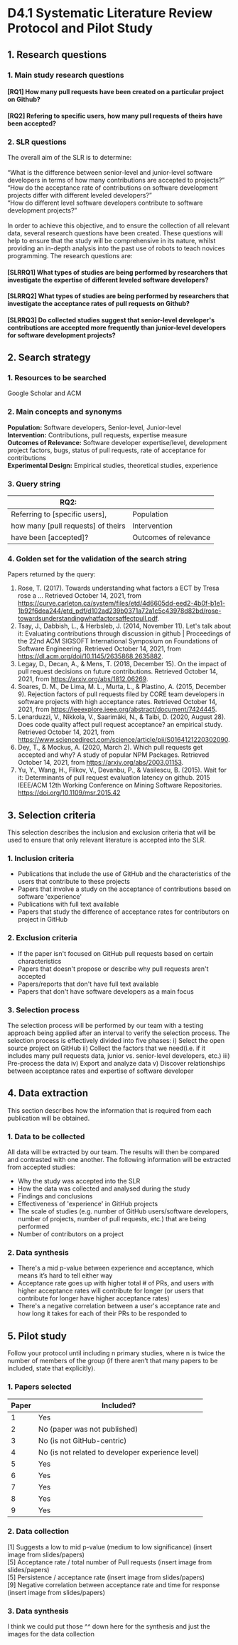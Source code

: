 # D4.1 Systematic Literature Review Protocol and Pilot Study
## 1. Research questions
### 1. Main study research questions
#### [RQ1] How many pull requests have been created on a particular project on Github?
#### [RQ2] Refering to specific users, how many pull requests of theirs have been accepted?

### 2. SLR questions
The overall aim of the SLR is to determine: 
<br /><br />“What is the difference between senior-level and junior-level software developers in terms of how many contributions are accepted to projects?”
<br />“How do the acceptance rate of contributions on software development projects differ with different leveled developers?”
<br />“How do different level software developers contribute to software development projects?”
<br /><br />In order to achieve this objective, and to ensure the collection of all relevant data, several research
questions have been created. These questions will help to ensure that the study will be comprehensive in its nature, whilst providing an in-depth analysis into the past use of robots to teach novices programming. The research questions are:
#### [SLRRQ1] What types of studies are being performed by researchers that investigate the expertise of different leveled software developers?
#### [SLRRQ2] What types of studies are being performed by researchers that investigate the acceptance rates of pull requests on Github?
#### [SLRRQ3] Do collected studies suggest that senior-level developer's contributions are accepted more frequently than junior-level developers for software development projects?
## 2. Search strategy
### 1. Resources to be searched
Google Scholar and ACM
### 2. Main concepts and synonyms
  **Population:** Software developers, Senior-level, Junior-level
</br>**Intervention:** Contributions, pull requests, expertise measure
</br>**Outcomes of Relevance:** Software developer expertise/level, development project factors, bugs, status of pull requests, rate of acceptance for contributions
</br>**Experimental Design:** Empirical studies, theoretical studies, experience

### 3. Query string
RQ2: |  |
--- | --- | 
Referring to [specific users], | Population |
how many [pull requests] of theirs | Intervention |
have been [accepted]? | Outcomes of relevance |
### 4. Golden set for the validation of the search string
Papers returned by the query:
1. Rose, T. (2017). Towards understanding what factors a ECT by Tresa rose a ... Retrieved October 14, 2021, from https://curve.carleton.ca/system/files/etd/4d6605dd-eed2-4b0f-b1e1-1b92f6dea244/etd_pdf/d102ad239b0371a72a1c5c43978d82bd/rose-towardsunderstandingwhatfactorsaffectpull.pdf. 
2. Tsay, J., Dabbish, L., & Herbsleb, J. (2014, November 11). Let's talk about it: Evaluating contributions through discussion in github | Proceedings of the 22nd ACM SIGSOFT International Symposium on Foundations of Software Engineering. Retrieved October 14, 2021, from https://dl.acm.org/doi/10.1145/2635868.2635882. 
3. Legay, D., Decan, A., & Mens, T. (2018, December 15). On the impact of pull request decisions on future contributions. Retrieved October 14, 2021, from https://arxiv.org/abs/1812.06269. 
4. Soares, D. M., De Lima, M. L., Murta, L., & Plastino, A. (2015, December 9). Rejection factors of pull requests filed by CORE team developers in software projects with high acceptance rates. Retrieved October 14, 2021, from https://ieeexplore.ieee.org/abstract/document/7424445. 
5. Lenarduzzi, V., Nikkola, V., Saarimäki, N., & Taibi, D. (2020, August 28). Does code quality affect pull request acceptance? an empirical study. Retrieved October 14, 2021, from https://www.sciencedirect.com/science/article/pii/S0164121220302090. 
6. Dey, T., & Mockus, A. (2020, March 2). Which pull requests get accepted and why? A study of popular NPM Packages. Retrieved October 14, 2021, from https://arxiv.org/abs/2003.01153. 
7. Yu, Y., Wang, H., Filkov, V., Devanbu, P., & Vasilescu, B. (2015). Wait for it: Determinants of pull request evaluation latency on github. 2015 IEEE/ACM 12th Working Conference on Mining Software Repositories. https://doi.org/10.1109/msr.2015.42 


## 3. Selection criteria
This selection describes the inclusion and exclusion criteria that will be used to ensure that only relevant literature is accepted into the SLR.
### 1. Inclusion criteria
  - Publications that include the use of GitHub and the characteristics of the users that contribute to these projects
  - Papers that involve a study on the acceptance of contributions based on software 'experience'
  - Publications with full text available
  - Papers that study the difference of acceptance rates for contributors on project in GitHub
### 2. Exclusion criteria
  - If the paper isn't focused on GitHub pull requests based on certain characteristics
  - Papers that doesn't propose or describe why pull requests aren't accepted
  - Papers/reports that don't have full text available
  - Papers that don't have software developers as a main focus
### 3. Selection process
The selection process will be performed by our team with a testing approach being applied after an interval to verify the selection process. The selection process is effectively divided into five phases: 
  i) Select the open source project on GitHub
  ii) Collect the factors that we need(i.e. if it includes many pull requests data, junior vs. senior-level developers, etc.)
  iii) Pre-process the data
  iv) Export and analyze data
  v) Discover relationships between acceptance rates and expertise of software developer
  
## 4. Data extraction
This section describes how the information that is required from each publication will be obtained. 
### 1. Data to be collected
All data will be extracted by our team. The results will then be compared and contrasted with one another. The following information will be extracted from accepted studies: 
  - Why the study was accepted into the SLR
  - How the data was collected and analysed during the study
  - Findings and conclusions
  - Effectiveness of 'experience' in GitHub projects 
  - The scale of studies (e.g. number of GitHub users/software developers, number of projects, number of pull requests, etc.) that are being performed
  - Number of contributors on a project
### 2. Data synthesis
  - There's a mid p-value between experience and acceptance, which means it’s hard to tell either way
  - Acceptance rate goes up with higher total # of PRs, and users with higher acceptance rates will contribute for longer (or users that contribute for longer have higher acceptance rates)
  - There's a negative correlation between a user's acceptance rate and how long it takes for each of their PRs to be responded to

## 5. Pilot study
Follow your protocol until including n primary studies, where n is twice the number of members of the group (if there aren’t that many papers to 
be included, state that explicitly). 
### 1. Papers selected

| Paper | Included? |
| ------------- | ------------- |
| 1  | Yes |
| 2  | No (paper was not published)  |
| 3  | No (is not GitHub-centric)  |
| 4  | No (is not related to developer experience level) |
| 5  | Yes  |
| 6  | Yes  |
| 7  | Yes  |
| 8  | Yes  |
| 9  | Yes  |


### 2. Data collection
 [1] Suggests a low to mid p-value (medium to low significance) (insert image from slides/papers)
 </br>[5] Acceptance rate / total number of Pull requests (insert image from slides/papers)
 </br>[5] Persistence / acceptance rate (insert image from slides/papers)
 </br>[9] Negative correlation between acceptance rate and time for response (insert image from slides/papers)
### 3. Data synthesis
 I think we could put those ^^ down here for the synthesis and just the images for the data collection
